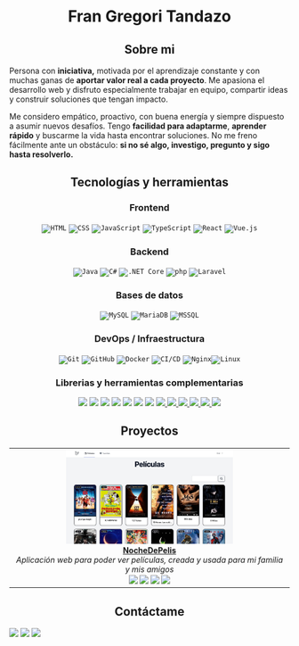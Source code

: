 <h1  align="center">Fran Gregori Tandazo</h1>

  

<h2 align="center">Sobre mi</h2>

Persona con **iniciativa,** motivada por el aprendizaje constante y con muchas ganas de **aportar valor real a cada proyecto**. Me apasiona el desarrollo web y disfruto especialmente trabajar en equipo, compartir ideas y construir soluciones que tengan impacto.

Me considero empático, proactivo, con buena energía y siempre dispuesto a asumir nuevos desafíos. Tengo **facilidad para adaptarme**, **aprender rápido** y buscarme la vida hasta encontrar soluciones. No me freno fácilmente ante un obstáculo: **si no sé algo, investigo, pregunto y sigo hasta resolverlo.**
  

<h2 align="center">Tecnologías y herramientas</h2>
<h3 align="center">Frontend</h3>
<div align="center">
	<code><img width="57" src="https://raw.githubusercontent.com/marwin1991/profile-technology-icons/refs/heads/main/icons/html.png" alt="HTML" title="HTML"/></code>
	<code><img width="57" src="https://raw.githubusercontent.com/marwin1991/profile-technology-icons/refs/heads/main/icons/css.png" alt="CSS" title="CSS"/></code>
	<code><img width="57" src="https://raw.githubusercontent.com/marwin1991/profile-technology-icons/refs/heads/main/icons/javascript.png" alt="JavaScript" title="JavaScript"/></code>
	<code><img width="57" src="https://raw.githubusercontent.com/marwin1991/profile-technology-icons/refs/heads/main/icons/typescript.png" alt="TypeScript" title="TypeScript"/></code>
	<code><img width="57" src="https://raw.githubusercontent.com/marwin1991/profile-technology-icons/refs/heads/main/icons/react.png" alt="React" title="React"/></code>
	<code><img width="57" src="https://raw.githubusercontent.com/marwin1991/profile-technology-icons/refs/heads/main/icons/vue_js.png" alt="Vue.js" title="Vue.js"/></code>
</div>

<h3 align="center">Backend</h3>
<div align="center"> <code><img width="57" src="https://raw.githubusercontent.com/marwin1991/profile-technology-icons/refs/heads/main/icons/java.png" alt="Java" title="Java"/></code> <code><img width="57" src="https://raw.githubusercontent.com/marwin1991/profile-technology-icons/refs/heads/main/icons/c%23.png" alt="C#" title="C#"/></code> <code><img width="57" src="https://raw.githubusercontent.com/marwin1991/profile-technology-icons/refs/heads/main/icons/_net_core.png" alt=".NET Core" title=".NET Core"/></code> <code><img width="57" src="https://raw.githubusercontent.com/marwin1991/profile-technology-icons/refs/heads/main/icons/php.png" alt="php" title="php"/></code> <code><img width="57" src="https://raw.githubusercontent.com/marwin1991/profile-technology-icons/refs/heads/main/icons/laravel.png" alt="Laravel" title="Laravel"/></code> </div>

<h3 align="center">Bases de datos</h3>
<div align="center"> <code><img width="57" src="https://raw.githubusercontent.com/marwin1991/profile-technology-icons/refs/heads/main/icons/mysql.png" alt="MySQL" title="MySQL"/></code> <code><img width="57" src="https://raw.githubusercontent.com/marwin1991/profile-technology-icons/refs/heads/main/icons/mariadb.png" alt="MariaDB" title="MariaDB"/></code> <code><img width="57" src="https://raw.githubusercontent.com/marwin1991/profile-technology-icons/refs/heads/main/icons/mssql.png" alt="MSSQL" title="MSSQL"/></code> </div>

<h3 align="center">DevOps / Infraestructura</h3>
<div align="center"> <code><img width="57" src="https://raw.githubusercontent.com/marwin1991/profile-technology-icons/refs/heads/main/icons/git.png" alt="Git" title="Git"/></code> <code><img width="57" src="https://raw.githubusercontent.com/marwin1991/profile-technology-icons/refs/heads/main/icons/github.png" alt="GitHub" title="GitHub"/></code> <code><img width="57" src="https://raw.githubusercontent.com/marwin1991/profile-technology-icons/refs/heads/main/icons/docker.png" alt="Docker" title="Docker"/></code> <code><img width="57" src="https://raw.githubusercontent.com/marwin1991/profile-technology-icons/refs/heads/main/icons/ci_cd.png" alt="CI/CD" title="CI/CD"/></code> <code><img width="57" src="https://raw.githubusercontent.com/marwin1991/profile-technology-icons/refs/heads/main/icons/nginx.png" alt="Nginx" title="Nginx"/></code><code><img width="57" src="https://raw.githubusercontent.com/marwin1991/profile-technology-icons/refs/heads/main/icons/linux.png" alt="Linux" title="Linux"/></code> </div>
  
<h3 align="center">Librerias y herramientas complementarias</h3>

  <div align="center">
  <a href="https://tailwindcss.com"><img src="https://img.shields.io/badge/TailwindCSS-38B2AC?style=for-the-badge&logo=tailwind-css&logoColor=white" /></a>
  <a href="https://daisyui.com"><img src="https://img.shields.io/badge/daisyUI-FF69B4?style=for-the-badge" /></a>
    <a href="https://ui.shadcn.com"><img src="https://img.shields.io/badge/shadcn/ui-facc15?style=for-the-badge" /></a>
  <a href="https://getbootstrap.com"><img src="https://img.shields.io/badge/Bootstrap-563d7c?style=for-the-badge&logo=bootstrap&logoColor=white" /></a>
  <a href="https://bulma.io"><img src="https://img.shields.io/badge/Bulma-00D1B2?style=for-the-badge&logo=bulma&logoColor=white" /></a>
  <a href="https://heroicons.com"><img src="https://img.shields.io/badge/Heroicons-000000?style=for-the-badge" /></a>
  <a href="https://fonts.google.com/icons?icon.style=Sharp"><img src="https://img.shields.io/badge/Google%20Icons-4285F4?style=for-the-badge&logo=google&logoColor=white" /></a>
  <a href="https://github.com/barryvdh/laravel-debugbar">
  <img src="https://img.shields.io/badge/Laravel%20Debugbar-FF2D20?style=for-the-badge&logo=laravel&logoColor=white" />
</a>
<a href="https://ffmpeg.org">
  <img src="https://img.shields.io/badge/FFmpeg-007808?style=for-the-badge" />
</a>
<a href="https://pqina.nl/filepond/">
  <img src="https://img.shields.io/badge/FilePond-4E9BCF?style=for-the-badge" />
</a>
<a href="https://www.dropzone.dev/">
  <img src="https://img.shields.io/badge/Dropzone.js-0095D5?style=for-the-badge" />
</a>
<a href="https://benchmarkdotnet.org/">
  <img src="https://img.shields.io/badge/BenchmarkDotNet-512BD4?style=for-the-badge&logo=.net&logoColor=white" />
</a>
<a href="https://www.backblaze.com">
  <img src="https://img.shields.io/badge/BackBlaze-000000?style=for-the-badge" />
</a>
</div>


<h2 align="center">Proyectos</h2>
  <table align="center">
  <tr>
    <td align="center">
      <img src="https://github.com/FranGre/FranGre/blob/main/nochedepelis.jpeg?text=NocheDepelis" alt="Proyecto 1" width="300" />
      <br>
<a href="https://nochedepelis.xyz">
 <strong>NocheDePelis</strong>
</a>  
      <br>
      <em>Aplicación web para poder ver películas, creada y usada para mi familia y mis amigos</em>
      <br>
      <sub>
      <img src="https://img.shields.io/badge/Laravel-FF2D20?style=for-the-badge" />
      <img src="https://img.shields.io/badge/Vue-007808?style=for-the-badge" />
      <img src="https://img.shields.io/badge/Tailwind-4285F4?style=for-the-badge" />
      <img src="https://img.shields.io/badge/DaisyUI-facc15?style=for-the-badge" />
      </sub>
      <br>
    </td>
  </tr>
</table>

<h2 align="center">Contáctame</h2>
<a href="mailto:frangregori61@gmail.com"><img src="https://img.shields.io/badge/Email-D14836?style=for-the-badge&logo=gmail&logoColor=white" /></a>
<a href="https://www.linkedin.com/in/tuusuario/"><img src="https://img.shields.io/badge/LinkedIn-0A66C2?style=for-the-badge&logo=linkedin&logoColor=white" /></a>
<a href="https://github.com/FranGre"><img src="https://img.shields.io/badge/GitHub-000000?style=for-the-badge&logo=github&logoColor=white" /></a>